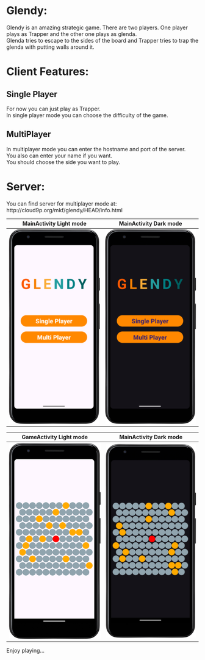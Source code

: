 <h1>Glendy:</h1>
<p>Glendy is an amazing strategic game. There are two players. One player plays as Trapper and the other one plays as glenda.<br>
Glenda tries to escape to the sides of the board and Trapper tries to trap the glenda with putting walls around it.</p>
<h1>Client Features:</h1>
<h2>Single Player</h2>
<p>For now you can just play as Trapper.<br>
In single player mode you can choose the difficulty of the game.</p>
<h2>MultiPlayer</h2>
<p>In multiplayer mode you can enter the hostname and port of the server.<br>
You also can enter your name if you want.<br>
You should choose the side you want to play.</p>
<h1>Server:</h1>
<p>You can find server for multiplayer mode at:<br>
http://cloud9p.org/mkf/glendy/HEAD/info.html</p>


|                                        MainActivity Light mode                                        |                                        MainActivity Dark mode                                        |
|:-----------------------------------------------------------------------------------------------------:|:----------------------------------------------------------------------------------------------------:|
| ![](https://github.com/Salimiyan/GlendyAndroid/blob/master/screenshots/MainActivity-Light%20mode.png) | ![](https://github.com/Salimiyan/GlendyAndroid/blob/master/screenshots/MainActivity-Dark%20mode.png) |


|                                        GameActivity Light mode                                        |                                        MainActivity Dark mode                                        |
|:-----------------------------------------------------------------------------------------------------:|:----------------------------------------------------------------------------------------------------:|
| ![](https://github.com/Salimiyan/GlendyAndroid/blob/master/screenshots/GameActivity-Light%20mode.png) | ![](https://github.com/Salimiyan/GlendyAndroid/blob/master/screenshots/GameActivity-Dark%20mode.png) |

<p>Enjoy playing...</p>